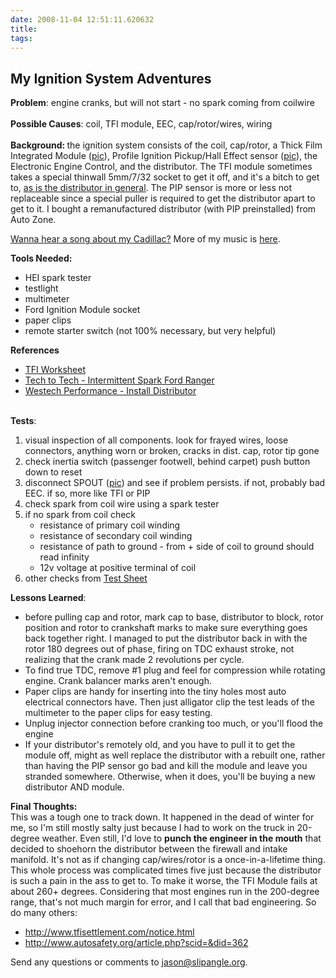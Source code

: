 ```yaml
---
date: 2008-11-04 12:51:11.620632
title: 
tags:
---
```

<div class="google">
	<script type="text/javascript">
			<!--
			google_ad_client = "pub-9671662461133942";
			//120x600, created 11/22/07
			google_ad_slot = "2531976014";
			google_ad_width = 120;
			google_ad_height = 600;
			//-->
	</script>
	<script type="text/javascript" src="http://pagead2.googlesyndication.com/pagead/show_ads.js"></script>
</div>
<h2>My Ignition System Adventures<br /></h2>
<b>Problem</b>: engine cranks, but will not start - no spark coming from coilwire<br /><br /><b>Possible Causes</b>: coil, TFI module, EEC, cap/rotor/wires, wiring<br /><br /><b>Background: </b>the ignition system consists of the coil, cap/rotor, a Thick Film Integrated Module (<a href="images/module.jpg">pic</a>), Profile Ignition Pickup/Hall Effect sensor (<a href="images/pip.jpg">pic</a>), the Electronic Engine Control, and the distributor. The TFI module sometimes takes a special thinwall 5mm/7/32 socket to get it off, and it's a bitch to get to, <a href="images/distributor.jpg">as is the distributor in general</a>. The PIP sensor is more or less not replaceable since a special puller is required to get the distributor apart to get to it. I bought a remanufactured distributor (with PIP preinstalled) from Auto Zone.

<p><a title="Click to download 'Cadillac' by Jason Finneyfrock"  href="http://s3.amazonaws.com/frockenstein-mp3/Cadillac.mp3">Wanna hear a song about my Cadillac?</a> More of my music is <a title="Click for more songs by Jason Finneyfrock" href="songs">here</a>.</p> 

<b>Tools Needed:</b><br /><ul><li>HEI spark tester</li><li>testlight</li><li>multimeter</li><li>Ford Ignition Module socket<br /></li><li>paper clips</li><li>remote starter switch (not 100% necessary, but very helpful)<br /></li></ul><b>References<br /></b><ul><li><a href="images/tfi_worksheet.jpg">TFI Worksheet</a><br /></li><li><a href="http://www.asashop.org/autoinc/dec2002/techtotech.cfm">Tech to Tech - Intermittent Spark Ford Ranger</a></li><li><a href="http://www.westechperformance.com/tdc.htm">Westech Performance - Install Distributor</a><br /></li></ul><br /><b>Tests</b>:<br /><ol><li>visual inspection of all components. look for frayed wires, loose connectors, anything worn or broken, cracks in dist. cap, rotor tip gone</li><li>check inertia switch (passenger footwell, behind carpet) push button down to reset<br /></li><li>disconnect SPOUT (<a href="images/spout.jpg">pic</a>) and see if problem persists. if not, probably bad EEC. if so, more like TFI or PIP<br /></li><li>check spark from coil wire using a spark tester</li><li>if no spark from coil check<ul><li>resistance of primary coil winding</li><li>resistance of secondary coil winding</li><li>resistance of path to ground - from + side of coil to ground should read infinity<br /></li><li>12v voltage at positive terminal of coil</li></ul></li><li>other checks from <a href="images/tfi_worksheet.jpg">Test Sheet</a><br /></li></ol><b>Lessons Learned</b>:<br /><ul><li>before pulling cap and rotor, mark cap to base, distributor to block, rotor position and rotor to crankshaft marks to make sure everything goes back together right. I managed to put the distributor back in with the rotor 180 degrees out of phase, firing on TDC exhaust stroke, not realizing that the crank made 2 revolutions per cycle.</li><li>To find true TDC, remove #1 plug and feel for compression while rotating engine. Crank balancer marks aren't enough.</li><li>Paper clips are handy for inserting into the tiny holes most auto electrical connectors have. Then just alligator clip the test leads of the multimeter to the paper clips for easy testing.</li><li>Unplug injector connection before cranking too much, or you'll flood the engine</li><li>If your distributor's remotely old, and you have to pull it to get the module off, might as well replace the distributor with a rebuilt one, rather than having the PIP sensor go bad and kill the module and leave you stranded somewhere. Otherwise, when it does, you'll be buying a new distributor AND module.<br /></li></ul><b>Final Thoughts:</b><br />This was a tough one to track down. It happened in the dead of winter for me, so I'm still mostly salty just because I had to work on the truck in 20-degree weather. Even still, I'd love to <b>punch the engineer in the mouth</b> that decided to shoehorn the distributor between the firewall and intake manifold. It's not as if changing cap/wires/rotor is a once-in-a-lifetime thing. This whole process was complicated times five just because the distributor is such a pain in the ass to get to. To make it worse, the TFI Module fails at about 260+ degrees. Considering that most engines run in the 200-degree range, that's not much margin for error, and I call that bad engineering. So do many others:<br /><ul><li><a href="http://www.tfisettlement.com/notice.html">http://www.tfisettlement.com/notice.html</a></li><li><a href="http://www.autosafety.org/article.php?scid=&did=362">http://www.autosafety.org/article.php?scid=&did=362</a><br /></li></ul>Send any questions or comments to <a href="mailto:jason@slipangle.org">jason@slipangle.org</a>.

<script type="text/javascript"><!--
	google_ad_client = "pub-9671662461133942";
	/* wide */
	google_ad_slot = "9835460877";
	google_ad_width = 468;
	google_ad_height = 60;
	//-->
</script>
<script type="text/javascript"
src="http://pagead2.googlesyndication.com/pagead/show_ads.js">
</script>
